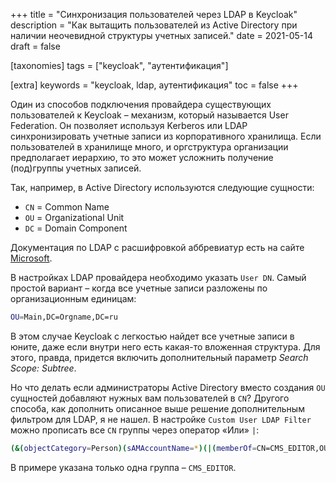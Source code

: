 +++
title = "Синхронизация пользователей через LDAP в Keycloak"
description = "Как вытащить пользователей из Active Directory при наличии неочевидной структуры учетных записей."
date = 2021-05-14
draft = false

[taxonomies]
tags = ["keycloak", "аутентификация"]

[extra]
keywords = "keycloak, ldap, аутентификация"
toc = false
+++

Один из способов подключения провайдера существующих пользователей к Keycloak – механизм,
который называется User Federation. Он позволяет используя Kerberos или LDAP синхронизировать
учетные записи из корпоративного хранилища. Если пользователей в хранилище много, и оргструктура
организации предполагает иерархию, то это может усложнить получение (под)группы учетных записей.

Так, например, в Active Directory используются следующие сущности:

- `CN` = Common Name
- `OU` = Organizational Unit
- `DC` = Domain Component

Документация по LDAP с расшифровкой аббревиатур есть на сайте
[Microsoft](https://docs.microsoft.com/en-us/previous-versions/windows/desktop/ldap/distinguished-names).

В настройках LDAP провайдера необходимо указать `User DN`. Самый простой вариант – когда все учетные
записи разложены по организационным единицам:

```bash
OU=Main,DC=Orgname,DC=ru
```

В этом случае Keycloak с легкостью найдет все учетные записи в юните, даже если внутри него есть
какая-то вложенная структура. Для этого, правда, придется включить дополнительный
параметр *Search Scope: Subtree*.

Но что делать если администраторы Active Directory вместо создания `OU` сущностей добавляют нужных
вам пользователей в `CN`? Другого способа, как дополнить описанное выше решение дополнительным
фильтром для LDAP, я не нашел. В настройке `Custom User LDAP Filter` можно прописать все `CN` группы
через оператор «Или» `|`:

```bash
(&(objectCategory=Person)(sAMAccountName=*)(|(memberOf=CN=CMS_EDITOR,OU=Security,OU=Groups,OU=Central,OU=Main,DC=Orgname,DC=ru)))
```

В примере указана только одна группа – `CMS_EDITOR`.
